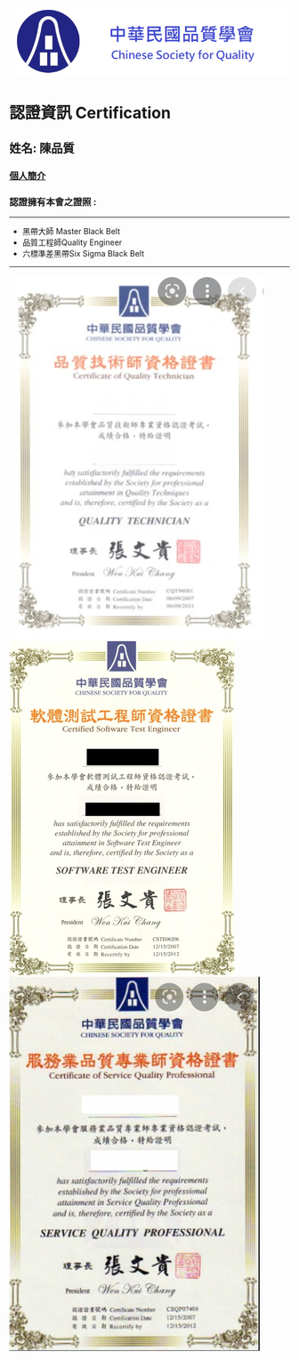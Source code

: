 ![logo](myLogo.png)
#  認證資訊 Certification
## 姓名: 陳品質  
### [個人簡介](aboutme/README.md)
### 認證擁有本會之證照 :
---
* 黑帶大師 Master Black Belt
* 品質工程師Quality Engineer
* 六標準差黑帶Six Sigma Black Belt
---
![證照](image/證照1.jpg)
![證照](image/證照2.jpg)
![證照](image/證照3.jpg)

